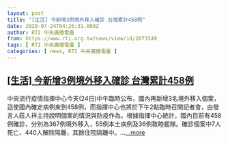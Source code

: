 ```yaml
---
layout: post
title: "[生活] 今新增3例境外移入確診 台灣累計458例"
date: 2020-07-24T04:26:31.000Z
author: RTI 中央廣播電臺
from: https://www.rti.org.tw/news/view/id/2073349
tags: [ RTI 中央廣播電臺 ]
categories: [ news, RTI 中央廣播電臺 ]
---
```

<!--1595564791000-->
[[生活] 今新增3例境外移入確診 台灣累計458例](https://www.rti.org.tw/news/view/id/2073349)
------

<div>
中央流行疫情指揮中心今天(24日)中午臨時公布，國內再新增3名境外移入個案，這使國內確定病例來到458例，而指揮中心也將於下午2點臨時召開記者會，由發言人莊人祥主持說明個案的情況與防疫作為。根據指揮中心統計，國內目前有458例確診，分別為367例境外移入，55例本土病例及36例敦睦艦隊。確診個案中7人死亡、440人解除隔離，其餘住院隔離中。...<a target="_blank" href="https://www.rti.org.tw/news/view/id/2073349">...more</a>
</div>
